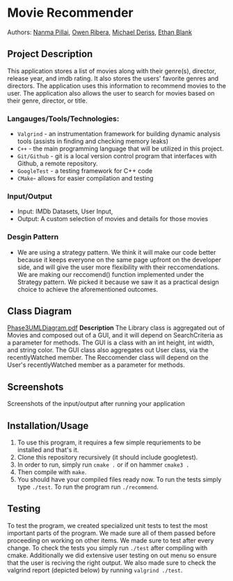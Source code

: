 # Movie Recommender
Authors: [Nanma Pillai](https://github.com/nanmasp), [Owen Ribera](https://github.com/TheLadd), [Michael Deriss](https://github.com/MichaelJDeriss), [Ethan Blank](https://github.com/Ethan-Blank) 

## Project Description
This application stores a list of movies along with their genre(s), director, release year, and imdb rating.  It also stores the users' favorite genres and directors.  The application uses this information to recommend movies to the user.  The application also allows the user to search for movies based on their genre, director, or title.
 
 ### Langauges/Tools/Technologies:
* `Valgrind` - an instrumentation framework for building dynamic analysis tools   (assists in finding and checking memory leaks)
* `C++` - the main programming language that will be utilized in this project.
* `Git/Github` - git is a local version control program that interfaces with Github, a remote repository.
* `GoogleTest` - a testing framework for C++ code
* `CMake`- allows for easier compilation and testing
 
 ### Input/Output 
 * Input: IMDb Datasets, User Input, 
 * Output: A custom selection of movies and details for those movies
  
 ### Desgin Pattern
 * We are using a strategy pattern. We think it will make our code better because it keeps everyone on the same page upfront on the developer side, and will give the user          more flexibility with their reccomendations. We are making our reccomend() function implemented under the Strategy pattern. We picked it because we saw it as a practical design choice to achieve the aforementioned outcomes.
 

## Class Diagram
 [Phase3UMLDiagram.pdf](https://github.com/cs100/final-project-npill005-eblan012-oribe001-mderi004/files/8129654/Phase3UMLDiagram.pdf)
   **Description**
   The Library class is aggregated out of Movies and composed out of a GUI, and it will depend on SearchCriteria as a parameter for methods. The GUI is a class with an int height, int width, and string color. The GUI class also aggregates out User class, via the recentlyWatched member. The Reccomender class will depend on the User's recentlyWatched member as a parameter for methods.    
 
 ## Screenshots
 Screenshots of the input/output after running your application
 ## Installation/Usage
 1. To use this program, it requires a few simple requriements to be installed and that's it.
 2. Clone this repository recursively (it should include googletest).
 4. In order to run, simply run `cmake .` or if on hammer `cmake3 .`
 5. Then compile with `make`.
 6. You should have your compiled files ready now. To run the tests simply type `./test`. To run the program run `./recommend`.
  
 ## Testing
 To test the program, we created specialized unit tests to test the most important parts of the program. We made sure all of them passed before proceeding on working on other items. We made sure to test after every change. To check the tests you simply run `./test` after compiling with cmake. Additionally we did extensive user testing on out menu so ensure that the user is reciving the right output. We also made sure to check the valgrind report (depicted below) by running `valgrind ./test`. 
 

